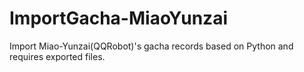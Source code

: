 # ImportGacha-MiaoYunzai
Import Miao-Yunzai(QQRobot)'s gacha records based on Python and requires exported files.
